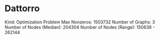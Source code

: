 # Dattorro

Kind: Optimization Problem
Max Nonzeros: 1503732
Number of Graphs: 3
Number of Nodes (Median): 204304
Number of Nodes (Range): 150638 - 262144